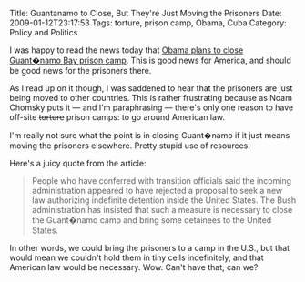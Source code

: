 Title: Guantanamo to Close, But They're Just Moving the Prisoners
Date: 2009-01-12T23:17:53
Tags: torture, prison camp, Obama, Cuba
Category: Policy and Politics


I was happy to read the news today that <a href="http://www.iht.com/articles/2009/01/13/america/13gitmo.php?page=1" target="_blank">Obama plans to close Guant�namo Bay prison camp</a>. This is good news for America, and should be good news for the prisoners there. 

As I read up on it though, I was saddened to hear that the prisoners are just being moved to other countries. This is rather frustrating because as Noam Chomsky puts it &mdash; and I'm paraphrasing &mdash; there's only one reason to have off-site <del>torture</del> prison camps: to go around American law.

I'm really not sure what the point is in closing Guant�namo if it just means moving the prisoners elsewhere. Pretty stupid use of resources.

Here's a juicy quote from the article:<blockquote>People who have conferred with transition officials said the incoming administration appeared to have rejected a proposal to seek a new law authorizing indefinite detention inside the United States. The Bush administration has insisted that such a measure is necessary to close the Guant�namo camp and bring some detainees to the United States.</blockquote>
In other words, we could bring the prisoners to a camp in the U.S., but that would mean we couldn't hold them in tiny cells indefinitely, and that American law would be necessary. Wow. Can't have that, can we?
